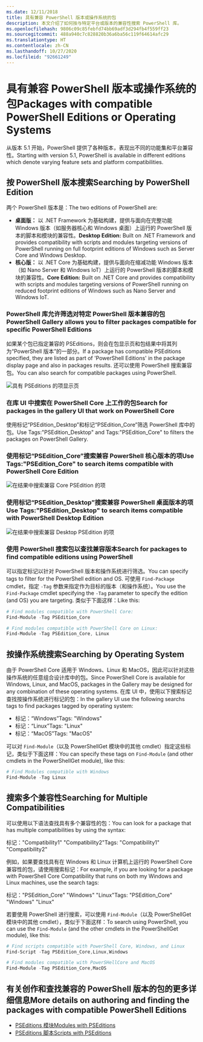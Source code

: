 ```yaml
---
ms.date: 12/11/2018
title: 具有兼容 PowerShell 版本或操作系统的包
description: 本文介绍了如何按与特定平台或版本的兼容性搜索 PowerShell 库。
ms.openlocfilehash: 9806c09c85febfd74bb69adf3d294fb4f559ff23
ms.sourcegitcommit: 488a940c7c828820b36a6ba56c119f64614afc29
ms.translationtype: HT
ms.contentlocale: zh-CN
ms.lasthandoff: 10/27/2020
ms.locfileid: "92661249"
---
```

# <a name="packages-with-compatible-powershell-editions-or-operating-systems"></a><span data-ttu-id="d7496-103">具有兼容 PowerShell 版本或操作系统的包</span><span class="sxs-lookup"><span data-stu-id="d7496-103">Packages with compatible PowerShell Editions or Operating Systems</span></span>

<span data-ttu-id="d7496-104">从版本 5.1 开始，PowerShell 提供了各种版本，表现出不同的功能集和平台兼容性。</span><span class="sxs-lookup"><span data-stu-id="d7496-104">Starting with version 5.1, PowerShell is available in different editions which denote varying feature sets and platform compatibilities.</span></span>

## <a name="searching-by-powershell-edition"></a><span data-ttu-id="d7496-105">按 PowerShell 版本搜索</span><span class="sxs-lookup"><span data-stu-id="d7496-105">Searching by PowerShell Edition</span></span>

<span data-ttu-id="d7496-106">两个 PowerShell 版本是：</span><span class="sxs-lookup"><span data-stu-id="d7496-106">The two editions of PowerShell are:</span></span>

- <span data-ttu-id="d7496-107">**桌面版：** 以 .NET Framework 为基础构建，提供与面向在完整功能 Windows 版本（如服务器核心和 Windows 桌面）上运行的 PowerShell 版本的脚本和模块的兼容性。</span><span class="sxs-lookup"><span data-stu-id="d7496-107">**Desktop Edition:** Built on .NET Framework and provides compatibility with scripts and modules targeting versions of PowerShell running on full footprint editions of Windows such as Server Core and Windows Desktop.</span></span>
- <span data-ttu-id="d7496-108">**核心版：** 以 .NET Core 为基础构建，提供与面向在缩减功能 Windows 版本（如 Nano Server 和 Windows IoT）上运行的 PowerShell 版本的脚本和模块的兼容性。</span><span class="sxs-lookup"><span data-stu-id="d7496-108">**Core Edition:** Built on .NET Core and provides compatibility with scripts and modules targeting versions of PowerShell running on reduced footprint editions of Windows such as Nano Server and Windows IoT.</span></span>

### <a name="powershell-gallery-allows-you-to-filter-packages-compatible-for-specific-powershell-editions"></a><span data-ttu-id="d7496-109">PowerShell 库允许筛选对特定 PowerShell 版本兼容的包</span><span class="sxs-lookup"><span data-stu-id="d7496-109">PowerShell Gallery allows you to filter packages compatible for specific PowerShell Editions</span></span>

<span data-ttu-id="d7496-110">如果某个包已指定兼容的 PSEditions，则会在包显示页和包结果中将其列为“PowerShell 版本”的一部分。</span><span class="sxs-lookup"><span data-stu-id="d7496-110">If a package has compatible PSEditions specified, they are listed as part of 'PowerShell Editions' in the package display page and also in packages results.</span></span>
<span data-ttu-id="d7496-111">还可以使用 PowerShell 搜索兼容包。</span><span class="sxs-lookup"><span data-stu-id="d7496-111">You can also search for compatible packages using PowerShell.</span></span>

![具有 PSEditions 的项显示页](media/searching-by-compatibility/packagedisplaypagewithpseditions.PNG)

### <a name="search-for-packages-in-the-gallery-ui-that-work-on-powershell-core"></a><span data-ttu-id="d7496-113">在库 UI 中搜索在 PowerShell Core 上工作的包</span><span class="sxs-lookup"><span data-stu-id="d7496-113">Search for packages in the gallery UI that work on PowerShell Core</span></span>

<span data-ttu-id="d7496-114">使用标记“PSEdition_Desktop”和标记“PSEdition_Core”筛选 PowerShell 库中的包。</span><span class="sxs-lookup"><span data-stu-id="d7496-114">Use Tags:"PSEdition_Desktop" and Tags:"PSEdition_Core" to filters the packages on PowerShell Gallery.</span></span>

### <a name="use-tagspsedition_core-to-search-items-compatible-with-powershell-core-edition"></a><span data-ttu-id="d7496-115">使用标记“PSEdition_Core”搜索兼容 PowerShell 核心版本的项</span><span class="sxs-lookup"><span data-stu-id="d7496-115">Use Tags:"PSEdition_Core" to search items compatible with PowerShell Core Edition</span></span>

![在结果中搜索兼容 Core PSEdition 的项](media/searching-by-compatibility/searchresultswithpseditions.PNG)

### <a name="use-tagspsedition_desktop-to-search-items-compatible-with-powershell-desktop-edition"></a><span data-ttu-id="d7496-117">使用标记“PSEdition_Desktop”搜索兼容 PowerShell 桌面版本的项</span><span class="sxs-lookup"><span data-stu-id="d7496-117">Use Tags:"PSEdition_Desktop" to search items compatible with PowerShell Desktop Edition</span></span>

![在结果中搜索兼容 Desktop PSEdition 的项](media/searching-by-compatibility/searchresultswithpseditionsdesktop.PNG)

### <a name="search-for-packages-to-find-compatible-editions-using-powershell"></a><span data-ttu-id="d7496-119">使用 PowerShell 搜索包以查找兼容版本</span><span class="sxs-lookup"><span data-stu-id="d7496-119">Search for packages to find compatible editions using PowerShell</span></span>

<span data-ttu-id="d7496-120">可以指定标记以针对 PowerShell 版本和操作系统进行筛选。</span><span class="sxs-lookup"><span data-stu-id="d7496-120">You can specify tags to filter for the PowerShell edition and OS.</span></span> <span data-ttu-id="d7496-121">可使用 `Find-Package` cmdlet，指定 `-Tag` 参数来指定作为目标的版本（和操作系统）。</span><span class="sxs-lookup"><span data-stu-id="d7496-121">You use the `Find-Package` cmdlet specifying the `-Tag` parameter to specify the edition (and OS) you are targeting.</span></span> <span data-ttu-id="d7496-122">类似于下面这样：</span><span class="sxs-lookup"><span data-stu-id="d7496-122">Like this:</span></span>

```powershell
# Find modules compatible with PowerShell Core:
Find-Module -Tag PSEdition_Core

# Find modules compatible with PowerShell Core on Linux:
Find-Module -Tag PSEdition_Core, Linux
```

## <a name="searching-by-operating-system"></a><span data-ttu-id="d7496-123">按操作系统搜索</span><span class="sxs-lookup"><span data-stu-id="d7496-123">Searching by Operating System</span></span>

<span data-ttu-id="d7496-124">由于 PowerShell Core 适用于 Windows、Linux 和 MacOS，因此可以针对这些操作系统的任意组合设计库中的包。</span><span class="sxs-lookup"><span data-stu-id="d7496-124">Since PowerShell Core is available for Windows, Linux, and MacOS, packages in the Gallery may be designed for any combination of these operating systems.</span></span> <span data-ttu-id="d7496-125">在库 UI 中，使用以下搜索标记查找按操作系统进行标记的包：</span><span class="sxs-lookup"><span data-stu-id="d7496-125">In the gallery UI use the following searchs tags to find packages tagged by operating system:</span></span>

- <span data-ttu-id="d7496-126">标记：“Windows”</span><span class="sxs-lookup"><span data-stu-id="d7496-126">Tags: "Windows"</span></span>
- <span data-ttu-id="d7496-127">标记：“Linux”</span><span class="sxs-lookup"><span data-stu-id="d7496-127">Tags: "Linux"</span></span>
- <span data-ttu-id="d7496-128">标记：“MacOS”</span><span class="sxs-lookup"><span data-stu-id="d7496-128">Tags: "MacOS"</span></span>

<span data-ttu-id="d7496-129">可以对 `Find-Module`（以及 PowerShellGet 模块中的其他 cmdlet）指定这些标记，类似于下面这样：</span><span class="sxs-lookup"><span data-stu-id="d7496-129">You can specify these tags on `Find-Module` (and other cmdlets in the PowerShellGet module), like this:</span></span>

```powershell
# Find Modules compatible with Windows
Find-Module -Tag Linux
```

## <a name="searching-for-multiple-compatibilities"></a><span data-ttu-id="d7496-130">搜索多个兼容性</span><span class="sxs-lookup"><span data-stu-id="d7496-130">Searching for Multiple Compatibilities</span></span>

<span data-ttu-id="d7496-131">可以使用以下语法查找具有多个兼容性的包：</span><span class="sxs-lookup"><span data-stu-id="d7496-131">You can look for a package that has multiple compatibilities by using the syntax:</span></span>

<span data-ttu-id="d7496-132">标记："Compatibility1" "Compatibility2"</span><span class="sxs-lookup"><span data-stu-id="d7496-132">Tags: "Compatibility1" "Compatibility2"</span></span>

<span data-ttu-id="d7496-133">例如，如果要查找具有在 Windows 和 Linux 计算机上运行的 PowerShell Core 兼容性的包，请使用搜索标记：</span><span class="sxs-lookup"><span data-stu-id="d7496-133">For example, if you are looking for a package with PowerShell Core Compatibility that runs on both my Windows and Linux machines, use the search tags:</span></span>

<span data-ttu-id="d7496-134">标记："PSEdition_Core" "Windows" "Linux"</span><span class="sxs-lookup"><span data-stu-id="d7496-134">Tags: "PSEdition_Core" "Windows" "Linux"</span></span>

<span data-ttu-id="d7496-135">若要使用 PowerShell 进行搜索，可以使用 `Find-Module`（以及 PowerShellGet 模块中的其他 cmdlet），类似于下面这样：</span><span class="sxs-lookup"><span data-stu-id="d7496-135">To search using PowerShell, you can use the `Find-Module` (and the other cmdlets in the PowerShellGet module), like this:</span></span>

```powershell
# Find scripts compatible with PowerShell Core, Windows, and Linux
Find-Script -Tag PSEdition_Core,Linux,Windows

# Find modules compatible with PowerSHellCore and MacOS
Find-Module -Tag PSEdition_Core,MacOS
```

## <a name="more-details-on-authoring-and-finding-the-packages-with-compatible-powershell-editions"></a><span data-ttu-id="d7496-136">有关创作和查找兼容的 PowerShell 版本的包的更多详细信息</span><span class="sxs-lookup"><span data-stu-id="d7496-136">More details on authoring and finding the packages with compatible PowerShell Editions</span></span>

- [<span data-ttu-id="d7496-137">PSEditions 模块</span><span class="sxs-lookup"><span data-stu-id="d7496-137">Modules with PSEditions</span></span>](../../concepts/module-psedition-support.md)
- [<span data-ttu-id="d7496-138">PSEditions 脚本</span><span class="sxs-lookup"><span data-stu-id="d7496-138">Scripts with PSEditions</span></span>](../../concepts/script-psedition-support.md)
